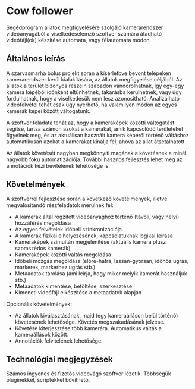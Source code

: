 # Cow follower

Segédprogram állatok megfigyelésére szolgáló kamerarendszer videóanyagából a viselkedéselemző szoftver számára átadható videófájl(ok) készítése automata, vagy félautomata módon.

## Általános leírás

A szarvasmarha bolus projekt során a kísérletbve bevont telepeken kamerarendszer kerül kialakítására, az állatok megfigyelése céljából. Az állatok a terület bizonyos részein szabadon vándorolhatnak, így egy-egy kamera képéből időnként eltűnhetnek, takarásba kerülhetnek, vagy úgy fordulhatnak, hogy a viselkedésük nem lesz azonosítható. Analizálható videófelvétel tehát csak úgy nyerhető, ha valamilyen módon az egyes kamerák képei között váltogatunk. 

A szoftver feladata tehát az, hogy a kameraképek közötti váltogatást segítse, tartsa számon azokat a kamerákat, amik kapcsolódó területeket figyelnek meg, és az aktuálisan használt kamera képéről történő váltáshoz automatikusan azokat a kamerákat kínálja fel, ahova az állat átsétálhatott.

Az állatok követését nagyban megkönnyíti magának a követésnek a minél nagyobb fokú automatizációja. További hasznos fejlesztés lehet még az annotációk kézi bevitelének lehetősége is.

## Követelmények

A szoftverrel fejlesztése során a következő követelmények, illetve megvalósítandó részfeladatok merülnek fel:

 * A kamerák által rögzített videóanyaghoz történő (távoli, vagy helyi) hozzáférés megoldása
 * Az egyes felvételek időbeli szinkronizációja
 * A kamerák fizikai elhelyezésének, kapcsolatuknak logikai leírása
 * Kameraképek szimultán megjelenítése (aktuális kamera plusz szomszédos kamerák)
 * Kameraképek közötti váltás megoldása
 * Időbeli mozgás megoldása (előre-hátra, lassan-gyorsan, időhöz ugrás, markerek, markerhez ugrás stb.)
 * Metaadatok tárolása (ami leírja, hogy mikor melyik kamerát használjuk stb.)
 * Metaadatok kimentése, betöltése, szerkesztése
 * Kimeneti videófájl elkészítése a metaadatok alapján


Opcionális követelmények:
  
 * Az állatok kiválasztásának, majd (egy kameraálláson belül történő) követésének lehetősége. Követés megszakadásának jelzése.
 * Követése kiterjesztése több kamerára. Automatikus váltás a kameraállások között.
 * Annotációk felvitelének lehetősége.

## Technológiai megjegyzések

Számos ingyenes és fizetős videovágó szoftver lézetik. Többségük pluginekkel, scriptekkel bővíthető. 
